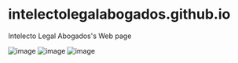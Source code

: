 # intelectolegalabogados.github.io
Intelecto Legal Abogados's Web page

![image](https://user-images.githubusercontent.com/71298422/201538944-7bcd439c-2e8c-4c34-bc18-f03973b6f860.png)
![image](https://user-images.githubusercontent.com/71298422/201538959-0e9c4d79-f036-457d-86d1-4dae14a74924.png)
![image](https://user-images.githubusercontent.com/71298422/201538980-10fbc074-367d-4dc2-8ce0-a6085bcb89c4.png)
